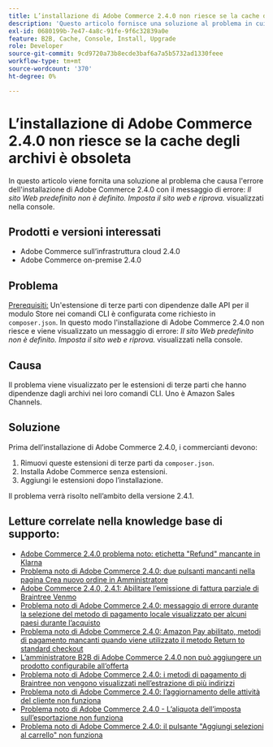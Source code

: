 ```yaml
---
title: L’installazione di Adobe Commerce 2.4.0 non riesce se la cache degli archivi è obsoleta
description: 'Questo articolo fornisce una soluzione al problema in cui l’installazione di Adobe Commerce 2.4.0 non riesce e viene visualizzato il messaggio di errore: *Il sito web predefinito non è definito. Imposta il sito web e riprova.* visualizzato nella console.'
exl-id: 0680199b-7e47-4a8c-91fe-9f6c32839a0e
feature: B2B, Cache, Console, Install, Upgrade
role: Developer
source-git-commit: 9cd9720a73b8ecde3baf6a7a5b5732ad1330feee
workflow-type: tm+mt
source-wordcount: '370'
ht-degree: 0%

---
```


# L’installazione di Adobe Commerce 2.4.0 non riesce se la cache degli archivi è obsoleta

In questo articolo viene fornita una soluzione al problema che causa l&#39;errore dell&#39;installazione di Adobe Commerce 2.4.0 con il messaggio di errore: *Il sito Web predefinito non è definito. Imposta il sito web e riprova.* visualizzati nella console.

## Prodotti e versioni interessati

* Adobe Commerce sull’infrastruttura cloud 2.4.0
* Adobe Commerce on-premise 2.4.0

## Problema

<u>Prerequisiti:</u>
Un&#39;estensione di terze parti con dipendenze dalle API per il modulo Store nei comandi CLI è configurata come richiesto in `composer.json`. In questo modo l&#39;installazione di Adobe Commerce 2.4.0 non riesce e viene visualizzato un messaggio di errore: *Il sito Web predefinito non è definito. Imposta il sito web e riprova.* visualizzati nella console.

## Causa

Il problema viene visualizzato per le estensioni di terze parti che hanno dipendenze dagli archivi nei loro comandi CLI. Uno è Amazon Sales Channels.

## Soluzione

Prima dell’installazione di Adobe Commerce 2.4.0, i commercianti devono:

1. Rimuovi queste estensioni di terze parti da `composer.json`.
1. Installa Adobe Commerce senza estensioni.
1. Aggiungi le estensioni dopo l’installazione.

Il problema verrà risolto nell’ambito della versione 2.4.1.

## Letture correlate nella knowledge base di supporto:

* [Adobe Commerce 2.4.0 problema noto: etichetta &quot;Refund&quot; mancante in Klarna](/help/troubleshooting/payments/magento-2-4-0-known-issue-missing-refund-label-in-klarna.md)
* [Problema noto di Adobe Commerce 2.4.0: due pulsanti mancanti nella pagina Crea nuovo ordine in Amministratore](/help/troubleshooting/miscellaneous/magento-2-4-0-known-issue-create-new-order-buttons-missing.md)
* [Adobe Commerce 2.4.0, 2.4.1: Abilitare l’emissione di fattura parziale di Braintree Venmo](/help/troubleshooting/payments/magento-2-4-0-2-4-1-enable-braintree-venmo-partial-invoice-issue.md)
* [Problema noto di Adobe Commerce 2.4.0: messaggio di errore durante la selezione del metodo di pagamento locale visualizzato per alcuni paesi durante l’acquisto](/help/troubleshooting/payments/magento-2-4-0-checkout-error-selecting-local-payments.md)
* [Problema noto di Adobe Commerce 2.4.0: Amazon Pay abilitato, metodi di pagamento mancanti quando viene utilizzato il metodo Return to standard checkout](/help/troubleshooting/payments/magento-2-4-0-known-issue-amazon-pay-no-payment-methods.md)
* [L’amministratore B2B di Adobe Commerce 2.4.0 non può aggiungere un prodotto configurabile all’offerta](/help/troubleshooting/miscellaneous/magento-2-4-0-b2b-admin-can-t-add-configurable-product-to-quote.md)
* [Problema noto di Adobe Commerce 2.4.0: i metodi di pagamento di Braintree non vengono visualizzati nell’estrazione di più indirizzi](/help/troubleshooting/payments/magento-2-4-0-braintree-not-in-multiple-addresses-checkout.md)
* [Problema noto di Adobe Commerce 2.4.0: l’aggiornamento delle attività del cliente non funziona](/help/troubleshooting/miscellaneous/magento-2-4-0-refresh-on-customer-activities-does-not-work.md)
* [Problema noto di Adobe Commerce 2.4.0 - L’aliquota dell’imposta sull’esportazione non funziona](/help/troubleshooting/miscellaneous/magento-2-4-0-known-issue-export-tax-rates-does-not-work.md)
* [Problema noto di Adobe Commerce 2.4.0: il pulsante &quot;Aggiungi selezioni al carrello&quot; non funziona](/help/troubleshooting/miscellaneous/magento-2-4-0-add-selections-to-my-cart-does-not-work.md)

